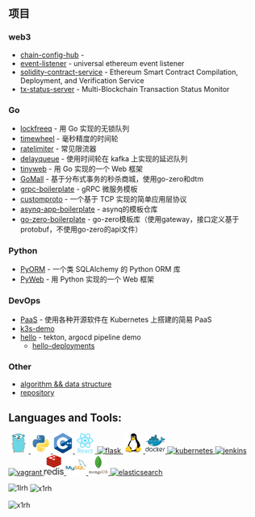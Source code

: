 <!--
### Hi there 👋
**1lrh/1lrh** is a ✨ _special_ ✨ repository because its `README.md` (this file) appears on your GitHub profile.

Here are some ideas to get you started:

- 🔭 I’m currently working on ...
- 🌱 I’m currently learning ...
- 👯 I’m looking to collaborate on ...
- 🤔 I’m looking for help with ...
- 💬 Ask me about ...
- 📫 How to reach me: ...
- 😄 Pronouns: ...
- ⚡ Fun fact: ...
-->

## 项目
### web3
- [chain-config-hub]() - 
- [event-listener](https://github.com/x1rh/event-listener) - universal ethereum event listener 
- [solidity-contract-service]() - Ethereum Smart Contract Compilation, Deployment, and Verification Service
- [tx-status-server](https://github.com/x1rh/tx-status-server) - Multi-Blockchain Transaction Status Monitor 

### Go
- [lockfreeq](https://github.com/x1rh/ACAutomaton/tree/main/algorithm/LockFreeQueue) - 用 Go 实现的无锁队列
- [timewheel](https://github.com/x1rh/timewheel) - 毫秒精度的时间轮
- [ratelimiter](https://github.com/PostApocalypseCore/ratelimiter) - 常见限流器
- [delayqueue](https://github.com/x1rh/delayqueue)  - 使用时间轮在 kafka 上实现的延迟队列
- [tinyweb](https://github.com/x1rh/tinyweb)  - 用 Go 实现的一个 Web 框架
- [GoMall](https://github.com/x1rh/micro-mall) - 基于分布式事务的秒杀商城，使用go-zero和dtm
- [grpc-boilerplate](https://github.com/x1rh/grpc-boilerplate) - gRPC 微服务模板
- [customproto](https://github.com/x1rh/customproto) - 一个基于 TCP 实现的简单应用层协议
- [asynq-app-boilerplate](https://github.com/x1rh/asynq-app-boilerplate) - asynq的模板仓库
- [go-zero-boilerplate]() - go-zero模板库（使用gateway，接口定义基于protobuf，不使用go-zero的api文件）


### Python 
- [PyORM](https://github.com/1lrh/SimpleORM )  - 一个类 SQLAlchemy 的 Python ORM 库
- [PyWeb](https://github.com/1lrh/JJCale)  - 用 Python 实现的一个 Web 框架


### DevOps
- [PaaS](https://github.com/1lrh/paas) - 使用各种开源软件在 Kubernetes 上搭建的简易 PaaS 
- [k3s-demo](https://github.com/1lrh/k3s-demo)
- [hello](https://github.com/1lrh/hello) - tekton, argocd pipeline demo
  - [hello-deployments](https://github.com/1lrh/hello-deployments)
### Other
- [algorithm && data structure](https://github.com/1lrh/ACAutomaton/tree/main/algorithm)
- [repository](https://github.com/1lrh/repository)


<h2 align="left">Languages and Tools:</h2>
<p align="left"> 
  <a href="https://golang.org" target="_blank" rel="noreferrer"> <img src="https://raw.githubusercontent.com/devicons/devicon/master/icons/go/go-original.svg" alt="go" width="40" height="40"/> </a> 
  <a href="https://www.python.org" target="_blank" rel="noreferrer"> <img src="https://raw.githubusercontent.com/devicons/devicon/master/icons/python/python-original.svg" alt="python" width="40" height="40"/> </a> 
  <a href="https://isocpp.org/" target="_blank" rel="noreferrer"> <img src="https://raw.githubusercontent.com/devicons/devicon/master/icons/cplusplus/cplusplus-original.svg" alt="cplusplus" width="40" height="40"/> </a> 
  <a href="https://reactjs.org/" target="_blank" rel="noreferrer"> <img src="https://raw.githubusercontent.com/devicons/devicon/master/icons/react/react-original-wordmark.svg" alt="react" width="40" height="40"/> </a> 
  <a href="https://flask.palletsprojects.com/" target="_blank" rel="noreferrer"> <img src="https://www.vectorlogo.zone/logos/pocoo_flask/pocoo_flask-icon.svg" alt="flask" width="40" height="40"/> </a> 
  <a href="https://www.linux.org/" target="_blank" rel="noreferrer"> <img src="https://raw.githubusercontent.com/devicons/devicon/master/icons/linux/linux-original.svg" alt="linux" width="40" height="40"/> </a> 
  <a href="https://www.docker.com/" target="_blank" rel="noreferrer"> <img src="https://raw.githubusercontent.com/devicons/devicon/master/icons/docker/docker-original-wordmark.svg" alt="docker" width="40" height="40"/> </a> 
  <a href="https://kubernetes.io" target="_blank" rel="noreferrer"> <img src="https://www.vectorlogo.zone/logos/kubernetes/kubernetes-icon.svg" alt="kubernetes" width="40" height="40"/> </a> 
  <a href="https://www.jenkins.io" target="_blank" rel="noreferrer"> <img src="https://www.vectorlogo.zone/logos/jenkins/jenkins-icon.svg" alt="jenkins" width="40" height="40"/> </a> 
  <a href="https://www.vagrantup.com/" target="_blank" rel="noreferrer"> <img src="https://www.vectorlogo.zone/logos/vagrantup/vagrantup-icon.svg" alt="vagrant" width="40" height="40"/> </a> 
  <a href="https://redis.io" target="_blank" rel="noreferrer"> <img src="https://raw.githubusercontent.com/devicons/devicon/master/icons/redis/redis-original-wordmark.svg" alt="redis" width="40" height="40"/> </a> 
  <a href="https://www.mysql.com/" target="_blank" rel="noreferrer"> <img src="https://raw.githubusercontent.com/devicons/devicon/master/icons/mysql/mysql-original-wordmark.svg" alt="mysql" width="40" height="40"/> </a> 
  <a href="https://www.mongodb.com/" target="_blank" rel="noreferrer"> <img src="https://raw.githubusercontent.com/devicons/devicon/master/icons/mongodb/mongodb-original-wordmark.svg" alt="mongodb" width="40" height="40"/> </a> 
  <a href="https://www.elastic.co" target="_blank" rel="noreferrer"> <img src="https://www.vectorlogo.zone/logos/elastic/elastic-icon.svg" alt="elasticsearch" width="40" height="40"/> </a> 
</p>

<p><img align="left" src="https://github-readme-stats.vercel.app/api/top-langs?username=x1rh&show_icons=true&locale=en&layout=compact" alt="1lrh" /></p>

<p>&nbsp;<img align="center" src="https://github-readme-stats.vercel.app/api?username=x1rh&show_icons=true&locale=en" alt="x1rh" /></p>

<p><img align="center" src="https://github-readme-streak-stats.herokuapp.com/?user=x1rh&" alt="x1rh" /></p>


